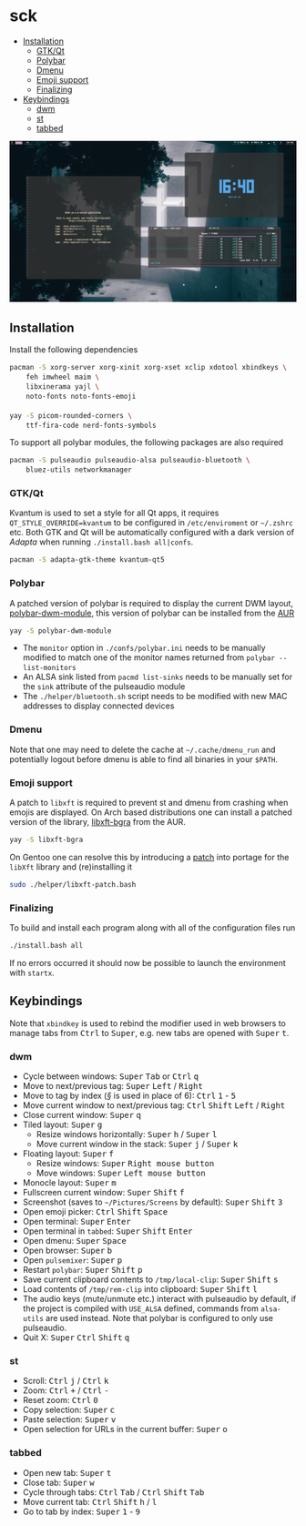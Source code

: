 # sck
* [Installation](#installation)
	* [GTK/Qt](#gtkqt)
	* [Polybar](#polybar)
	* [Dmenu](#dmenu)
	* [Emoji support](#emoji-support)
	* [Finalizing](#finalizing)
* [Keybindings](#keybindings)
	* [dwm](#dwm)
	* [st](#st)
	* [tabbed](#tabbed)

![](.github/screenshot.png)


## Installation
Install the following dependencies
```bash
pacman -S xorg-server xorg-xinit xorg-xset xclip xdotool xbindkeys \
	feh imwheel maim \
	libxinerama yajl \
	noto-fonts noto-fonts-emoji 

yay -S picom-rounded-corners \
	ttf-fira-code nerd-fonts-symbols
```
To support all polybar modules, the following packages are also required
```bash
pacman -S pulseaudio pulseaudio-alsa pulseaudio-bluetooth \
	bluez-utils networkmanager
```

### GTK/Qt
Kvantum is used to set a style for all Qt apps, it requires `QT_STYLE_OVERRIDE=kvantum` to be configured in `/etc/enviroment` or `~/.zshrc` etc. Both GTK and Qt will be automatically configured with a dark version of *Adapta* when running `./install.bash all|confs`. 
```bash
pacman -S adapta-gtk-theme kvantum-qt5
```

### Polybar
A patched version of polybar is required to display the current DWM layout, [polybar-dwm-module](https://github.com/mihirlad55/polybar-dwm-module), this version of polybar can be installed from the [AUR](https://aur.archlinux.org/packages/polybar-dwm-module) 
```bash
yay -S polybar-dwm-module
```

* The `monitor` option in `./confs/polybar.ini` needs to be manually modified to match one of the monitor names returned from `polybar --list-monitors`
* An ALSA sink listed from `pacmd list-sinks` needs to be manually set for the `sink` attribute of the pulseaudio module
* The `./helper/bluetooth.sh` script needs to be modified with new MAC addresses to display connected devices

### Dmenu
Note that one may need to delete the cache at `~/.cache/dmenu_run` and potentially logout before dmenu is able to find all binaries in your `$PATH`.

### Emoji support
A patch to `libxft` is required to prevent st and dmenu from crashing when emojis are displayed. On Arch based distributions one can install a patched version of the library, [libxft-bgra](https://aur.archlinux.org/packages/libxft-bgra/) from the AUR. 
```bash
yay -S libxft-bgra
```
On Gentoo one can resolve this by introducing a [patch](https://wiki.gentoo.org/wiki//etc/portage/patches) into portage for the `libXft` library and (re)installing it
```bash
sudo ./helper/libxft-patch.bash
```

### Finalizing
To build and install each program along with all of the configuration files run
```bash
./install.bash all
```
If no errors occurred it should now be possible to launch the environment with `startx`.

## Keybindings
Note that `xbindkey` is used to rebind the modifier used in web browsers to manage tabs from <kbd>Ctrl</kbd> to <kbd>Super</kbd>, e.g. new tabs are opened with <kbd>Super</kbd> <kbd>t</kbd>. 

### dwm
* Cycle between windows: <kbd>Super</kbd> <kbd>Tab</kbd> or <kbd>Ctrl</kbd> <kbd>q</kbd>
* Move to next/previous tag: <kbd>Super</kbd> <kbd>Left</kbd> / <kbd>Right</kbd>
* Move to tag by index (*§* is used in place of 6): <kbd>Ctrl</kbd> <kbd>1</kbd> - <kbd>5</kbd>
* Move current window to next/previous tag: <kbd>Ctrl</kbd> <kbd>Shift</kbd>  <kbd>Left</kbd> / <kbd>Right</kbd>
* Close current window: <kbd>Super</kbd> <kbd>q</kbd>
* Tiled layout: <kbd>Super</kbd> <kbd>g</kbd>
	* Resize windows horizontally: <kbd>Super</kbd> <kbd>h</kbd> / <kbd>Super</kbd> <kbd>l</kbd>
	* Move current window in the stack: <kbd>Super</kbd> <kbd>j</kbd> / <kbd>Super</kbd> <kbd>k</kbd>
* Floating layout: <kbd>Super</kbd> <kbd>f</kbd>
	* Resize windows: <kbd>Super</kbd> <kbd>Right mouse button</kbd>
	* Move windows: <kbd>Super</kbd> <kbd>Left mouse button</kbd>
* Monocle layout: <kbd>Super</kbd> <kbd>m</kbd>
* Fullscreen current window: <kbd>Super</kbd> <kbd>Shift</kbd> <kbd>f</kbd>
* Screenshot (saves to `~/Pictures/Screens` by default): <kbd>Super</kbd> <kbd>Shift</kbd> <kbd>3</kbd>
* Open emoji picker: <kbd>Ctrl</kbd> <kbd>Shift</kbd> <kbd>Space</kbd> 
* Open terminal: <kbd>Super</kbd> <kbd>Enter</kbd> 
* Open terminal in `tabbed`: <kbd>Super</kbd> <kbd>Shift</kbd> <kbd>Enter</kbd> 
* Open dmenu: <kbd>Super</kbd> <kbd>Space</kbd> 
* Open browser: <kbd>Super</kbd> <kbd>b</kbd> 
* Open `pulsemixer`: <kbd>Super</kbd> <kbd>p</kbd> 
* Restart `polybar`: <kbd>Super</kbd> <kbd>Shift</kbd> <kbd>p</kbd> 
* Save current clipboard contents to `/tmp/local-clip`: <kbd>Super</kbd> <kbd>Shift</kbd> <kbd>s</kbd> 
* Load contents of `/tmp/rem-clip` into clipboard: <kbd>Super</kbd> <kbd>Shift</kbd> <kbd>l</kbd> 
* The audio keys (mute/unmute etc.) interact with pulseaudio by default, if the project is compiled with `USE_ALSA` defined, commands from `alsa-utils` are used instead. Note that polybar is configured to only use pulseaudio.
* Quit X: <kbd>Super</kbd> <kbd>Ctrl</kbd> <kbd>Shift</kbd> <kbd>q</kbd> 

### st
* Scroll: <kbd>Ctrl</kbd> <kbd>j</kbd> / <kbd>Ctrl</kbd> <kbd>k</kbd>
* Zoom: <kbd>Ctrl</kbd> <kbd>+</kbd> / <kbd>Ctrl</kbd> <kbd>-</kbd>
* Reset zoom: <kbd>Ctrl</kbd> <kbd>0</kbd> 
* Copy selection: <kbd>Super</kbd> <kbd>c</kbd>
* Paste selection: <kbd>Super</kbd> <kbd>v</kbd>
* Open selection for URLs in the current buffer: <kbd>Super</kbd> <kbd>o</kbd>

### tabbed
* Open new tab: <kbd>Super</kbd> <kbd>t</kbd>
* Close tab: <kbd>Super</kbd> <kbd>w</kbd> 
* Cycle through tabs: <kbd>Ctrl</kbd> <kbd>Tab</kbd> / <kbd>Ctrl</kbd> <kbd>Shift</kbd> <kbd>Tab</kbd> 
* Move current tab: <kbd>Ctrl</kbd> <kbd>Shift</kbd> <kbd>h</kbd> / <kbd>l</kbd>
* Go to tab by index: <kbd>Super</kbd> <kbd>1</kbd> - <kbd>9</kbd> 
